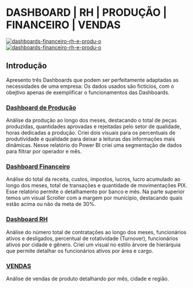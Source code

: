# DASHBOARD | RH | PRODUÇÃO | FINANCEIRO | VENDAS
[<img src="https://i.ibb.co/tHYDfqT/dashboards-financeiro-rh-e-produ-o.png" alt="dashboards-financeiro-rh-e-produ-o" border="0">](https://youtu.be/BAsVJnoCwbk)
[<img src="https://i.ibb.co/DVxk8JD/Vendas-por-produto.png" alt="dashboards-financeiro-rh-e-produ-o" border="0">](https://encurtador.com.br/g2O45)

## Introdução
Apresento três Dashboards que podem ser perfeitamente adaptadas as necessidades de uma empresa:
Os dados usados são fictícios, com o obejtivo apenas de exemplificar o funcionamentos das Dashboards. 

### [Dashboard de Produção](https://x.gd/bEPhN)
Análise da produção ao longo dos meses, destacando o total de peças produzidas, quantidades aprovadas e rejeitadas pelo setor de qualidade, horas dedicadas a produção.
Criei dois visuais para os percentuais de produtividade e qualidade para deixar a leituras das informações mais dinâmicas.
Nesse relatório do Power BI criei uma segmentação de dados para filtrar por operador e mês.


### [Dashboard Financeiro](https://x.gd/FMCNd)
Análise do total da receita, custos, impostos, lucros, lucro acumulado ao longo dos meses, total de transações e quantidade de movimentações PIX.
Esse relatório permite o detalhamento por banco e mês.
Na parte superior temos um visual Scroller com a margem por munícipio, destacando quais estão acima ou não da meta de 30%.


### [Dashboard RH](https://x.gd/UK7EQ)
Análise do número total de contratações ao longo dos meses, funcionários ativos e desligados, percentual de rotatividade (Turnover), funcionários ativos por cidade e gênero.
Criei um visual no estilo árvore de hierárquia que permite detalhar os funcionários ativos por área e cargo.

### [VENDAS](https://x.gd/aj8lo)
Análise de vendas de produto detalhando por mês, cidade e região.
